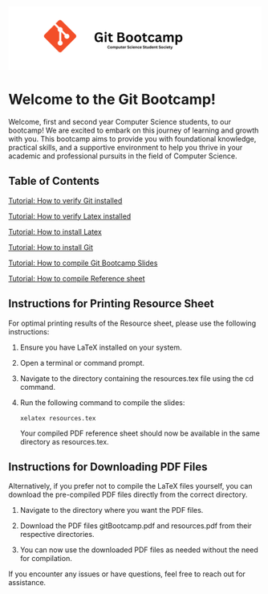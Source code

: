 ![Git Bootcamp](</slides/img/Git Bootcamp.png>)

# Welcome to the Git Bootcamp!
Welcome, first and second year Computer Science students, to our bootcamp! 
We are excited to embark on this journey of learning and growth with you. 
This bootcamp aims to provide you with foundational knowledge, practical skills, 
and a supportive environment to help you thrive in your academic and professional pursuits in the field of Computer Science.

## Table of Contents

[Tutorial: How to verify Git
installed](https://gitlab.com/natedolny/git_bootcamp/-/wikis/Git-Verification-and-Installation)

[Tutorial: How to verify Latex
installed](https://gitlab.com/natedolny/git_bootcamp/-/wikis/Verify-LaTeX-Installation)

[Tutorial: How to install
Latex](https://gitlab.com/natedolny/git_bootcamp/-/wikis/How-to-install-LaTeX)

[Tutorial: How to install
Git](https://gitlab.com/natedolny/git_bootcamp/-/wikis/How-to-Install-Git)

[Tutorial: How to compile Git Bootcamp
Slides](https://gitlab.com/natedolny/git_bootcamp/-/wikis/How-to-compile-Git-Bootcamp-Slides)

[Tutorial: How to compile Reference
sheet](https://gitlab.com/natedolny/git_bootcamp/-/wikis/How-to-compile-reference-sheet)

## Instructions for Printing Resource Sheet

For optimal printing results of the Resource sheet, please use the following instructions:

1. Ensure you have LaTeX installed on your system.
2. Open a terminal or command prompt.
3. Navigate to the directory containing the resources.tex file using the cd command.
4. Run the following command to compile the slides:
   
   ```
   xelatex resources.tex
   ```
   Your compiled PDF reference sheet should now be available in the same directory as resources.tex.

## Instructions for Downloading PDF Files

Alternatively, if you prefer not to compile the LaTeX files yourself, you can download the pre-compiled PDF files directly from the correct directory.

1. Navigate to the directory where you want the PDF files.

2. Download the PDF files gitBootcamp.pdf and resources.pdf from their respective directories.

3. You can now use the downloaded PDF files as needed without the need for compilation.

If you encounter any issues or have questions, feel free to reach out for assistance.
